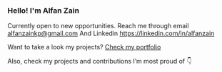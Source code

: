 ### Hello! I'm Alfan Zain
  
Currently open to new opportunities.
Reach me through email alfanzainkp@gmail.com
And Linkedin https://linkedin.com/in/alfanzain

Want to take a look my projects? [Check my portfolio](https://s.id/alfanzainportfolio)

Also, check my projects and contributions I’m most proud of 👇
